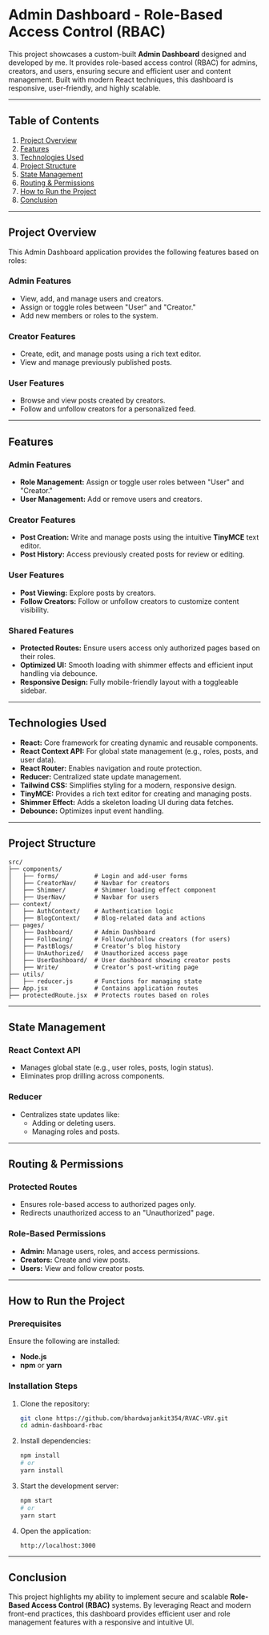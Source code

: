 
# Admin Dashboard - Role-Based Access Control (RBAC)

This project showcases a custom-built **Admin Dashboard** designed and developed by me. It provides role-based access control (RBAC) for admins, creators, and users, ensuring secure and efficient user and content management. Built with modern React techniques, this dashboard is responsive, user-friendly, and highly scalable.

---

## **Table of Contents**
1. [Project Overview](#project-overview)
2. [Features](#features)
3. [Technologies Used](#technologies-used)
4. [Project Structure](#project-structure)
5. [State Management](#state-management)
6. [Routing & Permissions](#routing--permissions)
7. [How to Run the Project](#how-to-run-the-project)
8. [Conclusion](#conclusion)

---

## **Project Overview**

This Admin Dashboard application provides the following features based on roles:

### **Admin Features**
- View, add, and manage users and creators.
- Assign or toggle roles between "User" and "Creator."
- Add new members or roles to the system.

### **Creator Features**
- Create, edit, and manage posts using a rich text editor.
- View and manage previously published posts.

### **User Features**
- Browse and view posts created by creators.
- Follow and unfollow creators for a personalized feed.

---

## **Features**

### **Admin Features**
- **Role Management:** Assign or toggle user roles between "User" and "Creator."
- **User Management:** Add or remove users and creators.

### **Creator Features**
- **Post Creation:** Write and manage posts using the intuitive **TinyMCE** text editor.
- **Post History:** Access previously created posts for review or editing.

### **User Features**
- **Post Viewing:** Explore posts by creators.
- **Follow Creators:** Follow or unfollow creators to customize content visibility.

### **Shared Features**
- **Protected Routes:** Ensure users access only authorized pages based on their roles.
- **Optimized UI:** Smooth loading with shimmer effects and efficient input handling via debounce.
- **Responsive Design:** Fully mobile-friendly layout with a toggleable sidebar.

---

## **Technologies Used**

- **React:** Core framework for creating dynamic and reusable components.
- **React Context API:** For global state management (e.g., roles, posts, and user data).
- **React Router:** Enables navigation and route protection.
- **Reducer:** Centralized state update management.
- **Tailwind CSS:** Simplifies styling for a modern, responsive design.
- **TinyMCE:** Provides a rich text editor for creating and managing posts.
- **Shimmer Effect:** Adds a skeleton loading UI during data fetches.
- **Debounce:** Optimizes input event handling.

---

## **Project Structure**

```
src/
├── components/
│   ├── forms/          # Login and add-user forms
│   ├── CreatorNav/     # Navbar for creators
│   ├── Shimmer/        # Shimmer loading effect component
│   ├── UserNav/        # Navbar for users
├── context/
│   ├── AuthContext/    # Authentication logic
│   ├── BlogContext/    # Blog-related data and actions
├── pages/
│   ├── Dashboard/      # Admin Dashboard
│   ├── Following/      # Follow/unfollow creators (for users)
│   ├── PastBlogs/      # Creator’s blog history
│   ├── UnAuthorized/   # Unauthorized access page
│   ├── UserDashboard/  # User dashboard showing creator posts
│   ├── Write/          # Creator’s post-writing page
├── utils/
│   ├── reducer.js      # Functions for managing state
├── App.jsx             # Contains application routes
├── protectedRoute.jsx  # Protects routes based on roles
```

---

## **State Management**

### **React Context API**
- Manages global state (e.g., user roles, posts, login status).
- Eliminates prop drilling across components.

### **Reducer**
- Centralizes state updates like:
  - Adding or deleting users.
  - Managing roles and posts.

---

## **Routing & Permissions**

### **Protected Routes**
- Ensures role-based access to authorized pages only.
- Redirects unauthorized access to an "Unauthorized" page.

### **Role-Based Permissions**
- **Admin:** Manage users, roles, and access permissions.
- **Creators:** Create and view posts.
- **Users:** View and follow creator posts.

---

## **How to Run the Project**

### **Prerequisites**
Ensure the following are installed:
- **Node.js**
- **npm** or **yarn**

### **Installation Steps**
1. Clone the repository:
   ```bash
   git clone https://github.com/bhardwajankit354/RVAC-VRV.git
   cd admin-dashboard-rbac
   ```

2. Install dependencies:
   ```bash
   npm install
   # or
   yarn install
   ```

3. Start the development server:
   ```bash
   npm start
   # or
   yarn start
   ```

4. Open the application:
   ```
   http://localhost:3000
   ```

---

## **Conclusion**

This project highlights my ability to implement secure and scalable **Role-Based Access Control (RBAC)** systems. By leveraging React and modern front-end practices, this dashboard provides efficient user and role management features with a responsive and intuitive UI.
